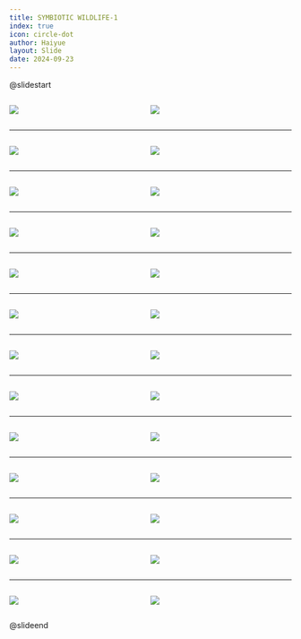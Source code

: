 ```yaml
---
title: SYMBIOTIC WILDLIFE-1
index: true
icon: circle-dot
author: Haiyue
layout: Slide
date: 2024-09-23
---
```

 
@slidestart

<div style="display:flex">
<div style="flex:1">

![](/reading/english/Level-Z/SYMBIOTIC%20WILDLIFE-1/001.webp)
</div>
<div style="flex:1">

![](/reading/english/Level-Z/SYMBIOTIC%20WILDLIFE-1/002.webp)
</div>
</div>

---

<div style="display:flex">
<div style="flex:1">

![](/reading/english/Level-Z/SYMBIOTIC%20WILDLIFE-1/003.webp)
</div>
<div style="flex:1">

![](/reading/english/Level-Z/SYMBIOTIC%20WILDLIFE-1/004.webp)
</div>
</div>

---

<div style="display:flex">
<div style="flex:1">

![](/reading/english/Level-Z/SYMBIOTIC%20WILDLIFE-1/005.webp)
</div>
<div style="flex:1">

![](/reading/english/Level-Z/SYMBIOTIC%20WILDLIFE-1/006.webp)
</div>
</div>

---

<div style="display:flex">
<div style="flex:1">

![](/reading/english/Level-Z/SYMBIOTIC%20WILDLIFE-1/007.webp)
</div>
<div style="flex:1">

![](/reading/english/Level-Z/SYMBIOTIC%20WILDLIFE-1/008.webp)
</div>
</div>

---

<div style="display:flex">
<div style="flex:1">

![](/reading/english/Level-Z/SYMBIOTIC%20WILDLIFE-1/009.webp)
</div>
<div style="flex:1">

![](/reading/english/Level-Z/SYMBIOTIC%20WILDLIFE-1/010.webp)
</div>
</div>

---

<div style="display:flex">
<div style="flex:1">

![](/reading/english/Level-Z/SYMBIOTIC%20WILDLIFE-1/011.webp)
</div>
<div style="flex:1">

![](/reading/english/Level-Z/SYMBIOTIC%20WILDLIFE-1/012.webp)
</div>
</div>

---

<div style="display:flex">
<div style="flex:1">

![](/reading/english/Level-Z/SYMBIOTIC%20WILDLIFE-1/013.webp)
</div>
<div style="flex:1">

![](/reading/english/Level-Z/SYMBIOTIC%20WILDLIFE-1/014.webp)
</div>
</div>

---

<div style="display:flex">
<div style="flex:1">

![](/reading/english/Level-Z/SYMBIOTIC%20WILDLIFE-1/015.webp)
</div>
<div style="flex:1">

![](/reading/english/Level-Z/SYMBIOTIC%20WILDLIFE-1/016.webp)
</div>
</div>

---

<div style="display:flex">
<div style="flex:1">

![](/reading/english/Level-Z/SYMBIOTIC%20WILDLIFE-1/017.webp)
</div>
<div style="flex:1">

![](/reading/english/Level-Z/SYMBIOTIC%20WILDLIFE-1/018.webp)
</div>
</div>

---

<div style="display:flex">
<div style="flex:1">

![](/reading/english/Level-Z/SYMBIOTIC%20WILDLIFE-1/019.webp)
</div>
<div style="flex:1">

![](/reading/english/Level-Z/SYMBIOTIC%20WILDLIFE-1/020.webp)
</div>
</div>

---

<div style="display:flex">
<div style="flex:1">

![](/reading/english/Level-Z/SYMBIOTIC%20WILDLIFE-1/021.webp)
</div>
<div style="flex:1">

![](/reading/english/Level-Z/SYMBIOTIC%20WILDLIFE-1/022.webp)
</div>
</div>

---

<div style="display:flex">
<div style="flex:1">

![](/reading/english/Level-Z/SYMBIOTIC%20WILDLIFE-1/023.webp)
</div>
<div style="flex:1">

![](/reading/english/Level-Z/SYMBIOTIC%20WILDLIFE-1/024.webp)
</div>
</div>

---

<div style="display:flex">
<div style="flex:1">

![](/reading/english/Level-Z/SYMBIOTIC%20WILDLIFE-1/025.webp)
</div>
<div style="flex:1">

![](/reading/english/Level-Z/SYMBIOTIC%20WILDLIFE-1/026.webp)
</div>
</div>

@slideend